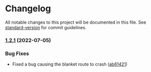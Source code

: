 # Changelog

All notable changes to this project will be documented in this file. See [standard-version](https://github.com/conventional-changelog/standard-version) for commit guidelines.

### [1.2.1](https://github.com/sbrow/laravel-blanket/compare/v1.2.0...v1.2.1) (2022-07-05)


### Bug Fixes

* Fixed a bug causing the blanket route to crash ([ab61421](https://github.com/sbrow/laravel-blanket/commit/ab614218e1fd18b8158cf5670e036edd7b922bed))
